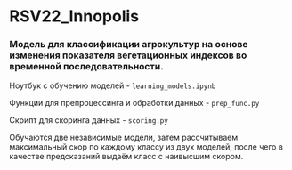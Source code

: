# RSV22_Innopolis

### Модель для классификации агрокультур на основе изменения показателя вегетационных индексов во временной последовательности.

Ноутбук с обучению моделей - `learning_models.ipynb`

Функции для препроцессинга и обработки данных - `prep_func.py`

Скрипт для скоринга данных - `scoring.py`

Обучаются две независимые модели, затем рассчитываем максимальный скор по каждому классу из двух моделей, после чего в качестве предсказаний выдаём класс с наивысшим скором.
